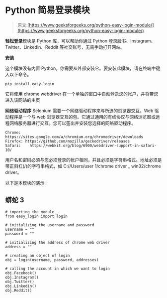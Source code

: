 # Python 简易登录模块

> 原文:[https://www.geeksforgeeks.org/python-easy-login-module/](https://www.geeksforgeeks.org/python-easy-login-module/)

**轻松登录**模块是 Python 库，可以帮助你通过 Python 登录脸书、Instagram、Twitter、Linkedin、Reddit 等社交账号，无需手动打开网站。

**安装**

这个模块没有内置 Python。你需要从外部安装它。要安装此模块，请在终端中键入以下命令。

```
pip install easy-login
```

它将使用 chrome webdriver 在一个单独的窗口中自动登录您的帐户，并将带您进入该网站的主页

**网络驱动程序**
Selenium 需要一个网络驱动程序来与所选的浏览器交互。Web 驱动程序是一个与 web 浏览器交互的包。它通过通用的有线协议与网络浏览器或远程网络服务器进行交互。您可以签出并安装您选择的网络驱动程序。

```
Chrome:    https://sites.google.com/a/chromium.org/chromedriver/downloads
Firefox: https://github.com/mozilla/geckodriver/releases
Safari:    https://webkit.org/blog/6900/webdriver-support-in-safari-10/
```

用户名和密码必须与您必须登录的帐户相同，并且必须是字符串格式。地址必须是带正斜杠(/)的字符串格式，如 C://Users/user 1/chrome driver _ win32/chrome driver。

以下是本模块的演示:

## 蟒蛇 3

```
# importing the module
from easy_login import login

# initializing the username and password
username = ""
password = ""

# initializing the address of chrome web driver
address = ""

# creating an object of login
obj = login(username, password, addresses)

# calling the account in which we want to login
obj.Facebook()
obj.Instagram()
obj.Twitter()
obj.Linkedin()
obj.Reddit()
```